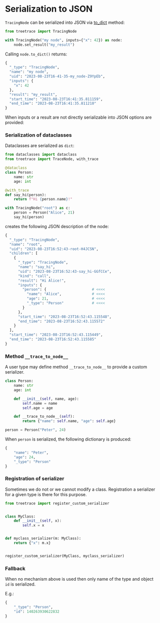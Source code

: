 # Serialization to JSON

`TracingNode` can be serialized into JSON via [to_dict](pdoc:treetrace.TracingNode.to_dict) method:

```python
from treetrace import TracingNode

with TracingNode("my node", inputs={"x": 42}) as node:
    node.set_result("my_result")
```

Calling ```node.to_dict()``` returns:

```python
{
  "_type": "TracingNode",
  "name": "my node",
  "uid": "2023-08-23T16-41-35-my_node-Z9YpEb",
  "inputs": {
    "x": 42
  },
  "result": "my_result",
  "start_time": "2023-08-23T16:41:35.811159",
  "end_time": "2023-08-23T16:41:35.811210"
}
```

When inputs or a result are not directly serializable into JSON options are provided:

### Serialization of dataclasses

Dataclasses are serialized as `dict`:

```python
from dataclasses import dataclass
from treetrace import TraceNode, with_trace

@dataclass
class Person:
    name: str
    age: int

@with_trace
def say_hi(person):
    return f"Hi {person.name}!"

with TracingNode("root") as c:
    person = Person("Alice", 21)
    say_hi(person)
```

creates the following JSON description of the node:

```python
{
  "_type": "TracingNode",
  "name": "root",
  "uid": "2023-08-23T16:52:43-root-H4JCSN",
  "children": [
    {
      "_type": "TracingNode",
      "name": "say_hi",
      "uid": "2023-08-23T16:52:43-say_hi-GGfCCe",
      "kind": "call",
      "result": "Hi Alice!",
      "inputs": {
        "person": {                     # <<<<
          "name": "Alice",              # <<<<
          "age": 21,                    # <<<<
          "_type": "Person"             # <<<<
        }
      },
      "start_time": "2023-08-23T16:52:43.115548",
      "end_time": "2023-08-23T16:52:43.115572"
    }
  ],
  "start_time": "2023-08-23T16:52:43.115449",
  "end_time": "2023-08-23T16:52:43.115585"
}
```

### Method `__trace_to_node__`

A user type may define method `__trace_to_node__` to provide a custom serializer.

```python
class Person:
    name: str
    age: int

    def __init__(self, name, age):
        self.name = name
        self.age = age

    def __trace_to_node__(self):
        return {"name": self.name, "age": self.age}

person = Person("Peter", 24)
```

When `person` is serialized, the following dictionary is produced:

```python
{
    "name": "Peter",
    "age": 24,
    "_type": "Person"
}
```

### Registration of serializer

Sometimes we do not or we cannot modify a class. Registration a serializer for a given type is there for this purpose.

```python
from treetrace import register_custom_serializer


class MyClass:
    def __init__(self, x):
        self.x = x


def myclass_serializer(m: MyClass):
    return {"x": m.x}


register_custom_serializer(MyClass, myclass_serializer)
```

### Fallback

When no mechanism above is used then only name of the type and object `id` is serialized.

E.g.:

```python
{
    "_type": "Person",
    "id": 140263930622832
}
```